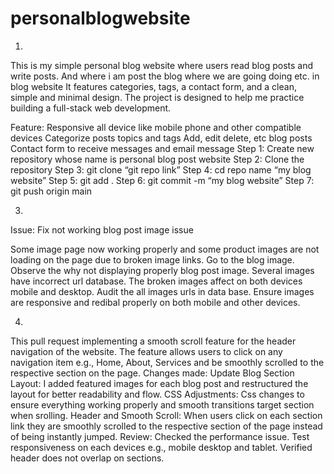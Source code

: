 # personalblogwebsite

1.
This is my simple personal blog  website where users read blog posts and write posts.
And where i am post the blog where we are going doing etc. in blog website It features categories, tags, a contact form, and a clean, simple and minimal design. The project is designed to help me practice building a full-stack web development.

Feature:
Responsive all device like mobile phone and other compatible devices
Categorize posts topics and tags
Add, edit delete, etc blog posts
Contact form to receive messages and email message
Step 1: Create new repository whose name is personal blog post website
Step 2: Clone the repository
Step 3: git clone “git repo link”
Step 4: cd repo name “my blog website”
Step 5: git add .
Step 6: git commit -m “my blog website”
Step 7: git push origin main
	
3.
Issue: Fix not working blog post image issue

Some image page now working properly and some product images are not loading on the page due to broken image links.
Go to the blog image.
Observe the why not displaying properly blog post image.
Several images have incorrect url database.
The broken images affect on both devices mobile and desktop.
Audit the all images urls in data base.
Ensure images are responsive and redibal properly on both mobile and other devices.

4. 
This pull request implementing a smooth scroll feature for the header navigation of the website. The feature allows users to click on any navigation item e.g., Home, About, Services and be smoothly scrolled to the respective section on the page. 
Changes made:
Update Blog Section Layout: I added featured images for each blog post and restructured the layout for better readability and flow.
CSS Adjustments: Css changes to ensure everything working properly and smooth transitions target section when srolling.
Header and Smooth Scroll: When users click on each section link they are smoothly scrolled to the respective section of the page instead of being instantly jumped.
Review:
Checked the performance issue.
Test responsiveness on each devices e.g., mobile desktop and tablet.
Verified header does not overlap on sections.



